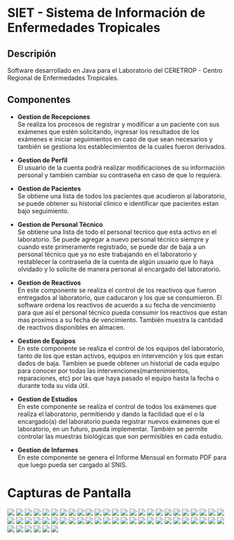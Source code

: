# SIET - Sistema de Información de Enfermedades Tropicales
## Descripión
Software desarrollado en Java para el Laboratorio del CERETROP - Centro Regional de Enfermedades Tropicales.
## Componentes
- **Gestion de Recepciones**
  <br>Se realiza los procesos de registrar y modificar a un paciente con sus exámenes que estén solicitando, ingresar los resultados de los exámenes e iniciar seguimientos en caso de que sean necesarios y también se gestiona los establecimientos de la cuales fueron derivados.

- **Gestion de Perfil**
  <br>El usuario de la cuenta podrá realizar modificaciones de su información personal y tambien cambiar su contraseña en caso de que lo requiera.
  
- **Gestion de Pacientes**
  <br>Se obtiene una lista de todos los pacientes que acudieron al laboratorio, se puede obtener su historial clinico e identificar que pacientes estan bajo seguimiento.
  
- **Gestion de Personal Técnico**
  <br>Se obtiene una lista de todo el personal tecnico que esta activo en el laboratorio. Se puede agregar a nuevo personal técnico siempre y cuando este primeramente registrado, se puede dar de baja a un personal técnico que ya no este trabajando en el laboratorio y restablecer la contraseña de la cuenta de algún usuario que lo haya olvidado y lo solicite de manera personal al encargado del laboratorio.
  
- **Gestion de Reactivos**
  <br>En este componente se realiza el control de los reactivos que fueron entregados al laboratorio, que caducaron y los que se consumieron. El software ordena los reactivos de acuerdo a su fecha de vencimiento para que así el personal técnico pueda consumir los reactivos que estan mas proximos a su fecha de vencimiento. También muestra la cantidad de reactivos disponibles en almacen.
  
- **Gestion de Equipos**
  <br>En este componente se realiza el control de los equipos del laboratorio, tanto de los que estan activos, equipos en intervención y los que estan dados de baja. Tambien se puede obtener un historial de cada equipo para conocer por todas las intervenciones(mantenimientos, reparaciones, etc) por las que haya pasado el equipo hasta la fecha o durante toda su vida útil.
  
- **Gestion de Estudios**
  <br>En este componente se realiza el control de todos los exámenes que realiza el laboratorio, permitiendo y dando la facilidad que el o la encargado(a) del laboratorio pueda registrar nuevos exámenes que el laboratorio, en un futuro, pueda 
implementar. También se permite controlar las muestras biológicas que son permisibles en cada estudio.

- **Gestion de Informes**
  <br>En este componente se genera el Informe Mensual en formato PDF para que luego pueda ser cargado al SNIS.

# Capturas de Pantalla
<img src="/img/img1.png"/>
<img src="/img/img2.png"/>
<img src="/img/img3.png"/>
<img src="/img/img4.png"/>
<img src="/img/img5.png"/>
<img src="/img/img6.png"/>
<img src="/img/img7.png"/>
<img src="/img/img8.png"/>
<img src="/img/img9.png"/>
<img src="/img/img10.png"/>
<img src="/img/img11.png"/>
<img src="/img/img12.png"/>
<img src="/img/img13.png"/>
<img src="/img/img14.png"/>
<img src="/img/img15.png"/>
<img src="/img/img16.png"/>
<img src="/img/img17.png"/>
<img src="/img/img18.png"/>
<img src="/img/img19.png"/>
<img src="/img/img20.png"/>
<img src="/img/img21.png"/>
<img src="/img/img22.png"/>
<img src="/img/img23.png"/>
<img src="/img/img24.png"/>
<img src="/img/img25.png"/>
<img src="/img/img26.png"/>
<img src="/img/img27.png"/>
<img src="/img/img28.png"/>
<img src="/img/img29.png"/>
<img src="/img/img30.png"/>
<img src="/img/img31.png"/>
<img src="/img/img32.png"/>
<img src="/img/img33.png"/>
<img src="/img/img34.png"/>
<img src="/img/img35.png"/>
<img src="/img/img36.png"/>
<img src="/img/img37.png"/>
<img src="/img/img38.png"/>
<img src="/img/img39.png"/>
<img src="/img/img40.png"/>
<img src="/img/img41.png"/>
<img src="/img/img42.png"/>
<img src="/img/img43.png"/>
<img src="/img/img44.png"/>
<img src="/img/img45.png"/>
<img src="/img/img46.png"/>
<img src="/img/img47.png"/>
<img src="/img/img48.png"/>
<img src="/img/img49.png"/>
<img src="/img/img50.png"/>
<img src="/img/img51.png"/>
<img src="/img/img52.png"/>
<img src="/img/img53.png"/>
<img src="/img/img54.png"/>
<img src="/img/img55.png"/>
<img src="/img/img56.png"/>
